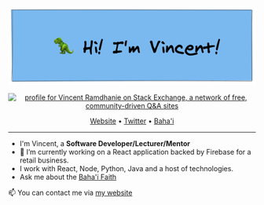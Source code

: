 

![My Banner](https://github.com/vramdhanie/vramdhanie/blob/master/git_banner.png?raw=true)

<p align="center">
<a href="https://stackexchange.com/users/13598"><img src="https://stackexchange.com/users/flair/13598.png" width="208" height="58" alt="profile for Vincent Ramdhanie on Stack Exchange, a network of free, community-driven Q&amp;A sites" title="profile for Vincent Ramdhanie on Stack Exchange, a network of free, community-driven Q&amp;A sites"></a>
</p>

<p align="center">
  <a href="https://vincentramdhanie.com">Website</a> •
  <a href="https://twitter.com/intent/follow?screen_name=vramdhanie&tw_p=followbutton">Twitter</a> •
  <a href="https://bahai.org">Baha'i</a>
</p>

---

 - I'm Vincent, a **Software Developer/Lecturer/Mentor**
 - 🔭 I’m currently working on a React application backed by Firebase for a retail business.
 - I work with React, Node, Python, Java and a host of technologies.
 - Ask me about the [Baha'i Faith](https://bahai.org)

📫 You can contact me via [my website](https://vincentramdhanie.com)

<!--
**vramdhanie/vramdhanie** is a ✨ _special_ ✨ repository because its `README.md` (this file) appears on your GitHub profile.

Here are some ideas to get you started:

- 🔭 I’m currently working on ...
- 🌱 I’m currently learning ...
- 👯 I’m looking to collaborate on ...
- 🤔 I’m looking for help with ...
- 💬 Ask me about ...
- 📫 How to reach me: ...
- 😄 Pronouns: ...
- ⚡ Fun fact: ...
-->

